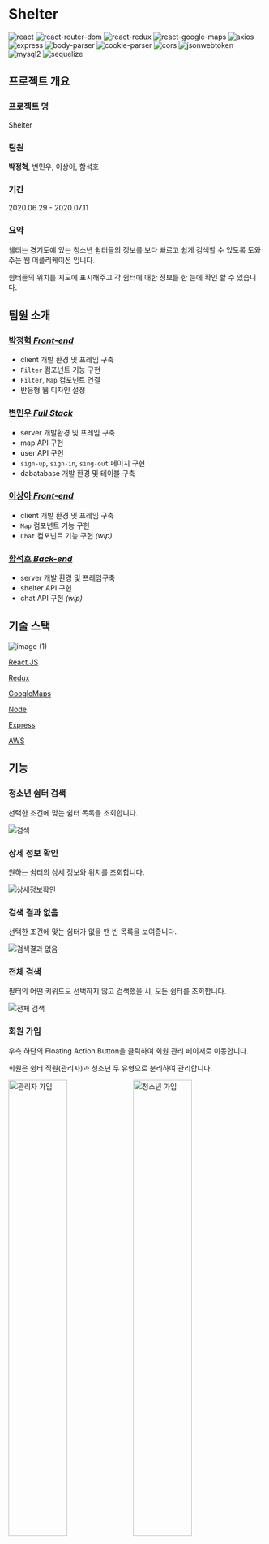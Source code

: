 
# Shelter
![react](https://img.shields.io/badge/react-16.13.1-brightgreen)
![react-router-dom](https://img.shields.io/badge/react--router--dom-5.2.0-brightgreen)
![react-redux](https://img.shields.io/badge/react--redux-7.2.0-brightgreen)
![react-google-maps](https://img.shields.io/badge/react--google--maps-9.4.5-brightgreen)
![axios](https://img.shields.io/badge/axios-0.19.2-brightgreen)
![express](https://img.shields.io/badge/express-4.17.1-blue)
![body-parser](https://img.shields.io/badge/body--parser-1.19.0-blue)
![cookie-parser](https://img.shields.io/badge/cookie--parser-1.4.5-blue)
![cors](https://img.shields.io/badge/cors-2.8.5-blue)
![jsonwebtoken](https://img.shields.io/badge/jsonwebtoken-8.5.1-blue)
![mysql2](https://img.shields.io/badge/mysql2-2.1.0-blue)
![sequelize](https://img.shields.io/badge/sequelize-6.2.3-blue)

## 프로젝트 개요
### 프로젝트 명
Shelter

### 팀원
**박정혁**, 변민우, 이상아, 함석호

### 기간
2020.06.29 - 2020.07.11

### 요약
쉘터는 경기도에 있는 청소년 쉼터들의 정보를 보다 빠르고 쉽게 검색할 수 있도록 도와주는 웹 어플리케이션 입니다.

쉼터들의 위치를 지도에 표시해주고 각 쉼터에 대한 정보를 한 눈에 확인 할 수 있습니다.


## 팀원 소개
### [박정혁 *Front-end*](https://github.com/Dinn)
- client 개발 환경 및 프레임 구축
- `Filter` 컴포넌트 기능 구현
- `Filter`, `Map` 컴포넌트 연결
- 반응형 웹 디자인 설정
  
### [변민우 *Full Stack*](https://github.com/bombamong)
- server 개발환경 및 프레임 구축
- map API 구현
- user API 구현
- `sign-up`, `sign-in`, `sing-out` 페이지 구현
- dabatabase 개발 환경 및 테이블 구축

### [이상아 *Front-end*](https://github.com/snaag)
- client 개발 환경 및 프레임 구축
- `Map` 컴포넌트 기능 구현
- `Chat` 컴포넌트 기능 구현 *(wip)*
 
### [함석호 *Back-end*](https://github.com/cocoball02)
- server 개발 환경 및 프레임구축
- shelter API 구현
- chat API 구현 *(wip)*


## 기술 스택
![image (1)](https://user-images.githubusercontent.com/35102081/87292744-3a987100-c53c-11ea-8068-b3ed33c0e7bf.png)

[React JS](http://reactjs.org/)

[Redux](https://redux.js.org/)

[GoogleMaps](https://developers.google.com/maps/documentation?hl=ko)

[Node](https://nodejs.org/en/)

[Express](https://expressjs.com/)

[AWS](https://aws.amazon.com/ko/)



## 기능
### 청소년 쉼터 검색
선택한 조건에 맞는 쉼터 목록을 조회합니다.

![검색](https://user-images.githubusercontent.com/35102081/87310759-5c542100-c559-11ea-81ae-9f686a824b1d.gif)

### 상세 정보 확인
원하는 쉼터의 상세 정보와 위치를 조회합니다.

![상세정보확인](https://user-images.githubusercontent.com/35102081/87310884-873e7500-c559-11ea-97ce-5079b48d765b.gif)

### 검색 결과 없음
선택한 조건에 맞는 쉼터가 없을 땐 빈 목록을 보여줍니다.

![검색결과 없음](https://user-images.githubusercontent.com/35102081/87311124-cd93d400-c559-11ea-8ca8-b90155ad30f4.gif)

### 전체 검색
필터의 어떤 키워드도 선택하지 않고 검색했을 시, 모든 쉼터를 조회합니다.

![전체 검색](https://user-images.githubusercontent.com/35102081/87311110-ca98e380-c559-11ea-81ee-9b223119e861.gif)

### 회원 가입
우측 하단의 Floating Action Button을 클릭하여 회원 관리 페이저로 이동합니다.

회원은 쉼터 직원(관리자)과 청소년 두 유형으로 분리하여 관리합니다.
<p>
<img src="https://user-images.githubusercontent.com/35102081/87311707-8fe37b00-c55a-11ea-888e-e754cec7ab76.gif" alt="관리자 가입" width="48%" />
<img src="https://user-images.githubusercontent.com/35102081/87311713-9245d500-c55a-11ea-9014-84b07f366d6d.gif" alt="청소년 가입" width="48%" />
</p>

### 로그인 / 로그아웃
회원 관리 페이지에서 로그인을 할 수 있으며 로그인 상태일 때 Floating Action Button을 클릭하면 로그아웃이 됩니다.
<p>
<img src="https://user-images.githubusercontent.com/35102081/87311721-93770200-c55a-11ea-9aa8-21e413d1d75a.gif" alt="로그인" width="48%" />
<img src="https://user-images.githubusercontent.com/35102081/87311726-9540c580-c55a-11ea-8c41-3254744566c8.gif" alt="로그아웃" width="48%" />
</p>

### 모바일 검색
모바일 환경에서의 검색 기능입니다.

<img src="https://user-images.githubusercontent.com/35102081/87311749-9d990080-c55a-11ea-8f60-845307e248f4.gif" alt="모바일 검색" width="250" />

### 모바일 상세 정보 확인
모바일 환경에서 쉼터의 상세 정보를 확인합니다.

하단의 버튼을 통해 목록과 지도를 번갈아 조회할 수 있습니다.

<img src="https://user-images.githubusercontent.com/35102081/87311757-9f62c400-c55a-11ea-99b0-b787334a57c6.gif" alt="모바일 상세 정보 확인" width="250" />

### 모바일 로그인 / 로그아웃
모바일 환경에서의 로그인, 로그아웃 기능입니다.

<img src="https://user-images.githubusercontent.com/35102081/87311765-a12c8780-c55a-11ea-9055-d09990bd1c66.gif" alt="모바일 로그인 로그아웃" width="250" />
